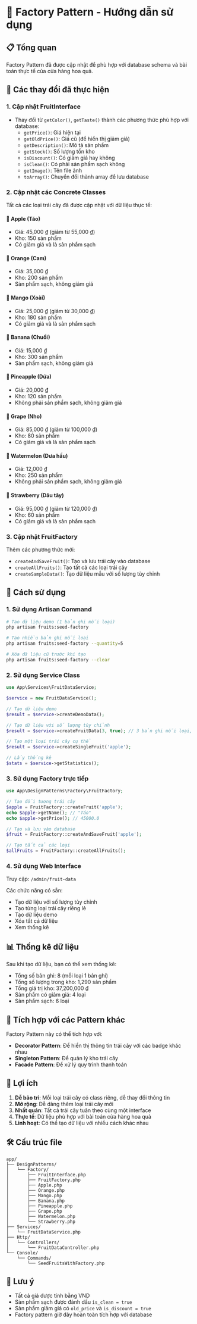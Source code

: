 # 🌱 Factory Pattern - Hướng dẫn sử dụng

## 📋 Tổng quan

Factory Pattern đã được cập nhật để phù hợp với database schema và bài toán thực tế của cửa hàng hoa quả.

## 🔧 Các thay đổi đã thực hiện

### 1. **Cập nhật FruitInterface**
- Thay đổi từ `getColor()`, `getTaste()` thành các phương thức phù hợp với database:
  - `getPrice()`: Giá hiện tại
  - `getOldPrice()`: Giá cũ (để hiển thị giảm giá)
  - `getDescription()`: Mô tả sản phẩm
  - `getStock()`: Số lượng tồn kho
  - `isDiscount()`: Có giảm giá hay không
  - `isClean()`: Có phải sản phẩm sạch không
  - `getImage()`: Tên file ảnh
  - `toArray()`: Chuyển đổi thành array để lưu database

### 2. **Cập nhật các Concrete Classes**
Tất cả các loại trái cây đã được cập nhật với dữ liệu thực tế:

#### 🍎 **Apple (Táo)**
- Giá: 45,000 ₫ (giảm từ 55,000 ₫)
- Kho: 150 sản phẩm
- Có giảm giá và là sản phẩm sạch

#### 🍊 **Orange (Cam)**
- Giá: 35,000 ₫
- Kho: 200 sản phẩm
- Sản phẩm sạch, không giảm giá

#### 🥭 **Mango (Xoài)**
- Giá: 25,000 ₫ (giảm từ 30,000 ₫)
- Kho: 180 sản phẩm
- Có giảm giá và là sản phẩm sạch

#### 🍌 **Banana (Chuối)**
- Giá: 15,000 ₫
- Kho: 300 sản phẩm
- Sản phẩm sạch, không giảm giá

#### 🍍 **Pineapple (Dứa)**
- Giá: 20,000 ₫
- Kho: 120 sản phẩm
- Không phải sản phẩm sạch, không giảm giá

#### 🍇 **Grape (Nho)**
- Giá: 85,000 ₫ (giảm từ 100,000 ₫)
- Kho: 80 sản phẩm
- Có giảm giá và là sản phẩm sạch

#### 🍉 **Watermelon (Dưa hấu)**
- Giá: 12,000 ₫
- Kho: 250 sản phẩm
- Không phải sản phẩm sạch, không giảm giá

#### 🍓 **Strawberry (Dâu tây)**
- Giá: 95,000 ₫ (giảm từ 120,000 ₫)
- Kho: 60 sản phẩm
- Có giảm giá và là sản phẩm sạch

### 3. **Cập nhật FruitFactory**
Thêm các phương thức mới:
- `createAndSaveFruit()`: Tạo và lưu trái cây vào database
- `createAllFruits()`: Tạo tất cả các loại trái cây
- `createSampleData()`: Tạo dữ liệu mẫu với số lượng tùy chỉnh

## 🚀 Cách sử dụng

### 1. **Sử dụng Artisan Command**
```bash
# Tạo dữ liệu demo (1 bản ghi mỗi loại)
php artisan fruits:seed-factory

# Tạo nhiều bản ghi mỗi loại
php artisan fruits:seed-factory --quantity=5

# Xóa dữ liệu cũ trước khi tạo
php artisan fruits:seed-factory --clear
```

### 2. **Sử dụng Service Class**
```php
use App\Services\FruitDataService;

$service = new FruitDataService();

// Tạo dữ liệu demo
$result = $service->createDemoData();

// Tạo dữ liệu với số lượng tùy chỉnh
$result = $service->createFruitData(3, true); // 3 bản ghi mỗi loại, xóa dữ liệu cũ

// Tạo một loại trái cây cụ thể
$result = $service->createSingleFruit('apple');

// Lấy thống kê
$stats = $service->getStatistics();
```

### 3. **Sử dụng Factory trực tiếp**
```php
use App\DesignPatterns\Factory\FruitFactory;

// Tạo đối tượng trái cây
$apple = FruitFactory::createFruit('apple');
echo $apple->getName(); // "Táo"
echo $apple->getPrice(); // 45000.0

// Tạo và lưu vào database
$fruit = FruitFactory::createAndSaveFruit('apple');

// Tạo tất cả các loại
$allFruits = FruitFactory::createAllFruits();
```

### 4. **Sử dụng Web Interface**
Truy cập: `/admin/fruit-data`

Các chức năng có sẵn:
- Tạo dữ liệu với số lượng tùy chỉnh
- Tạo từng loại trái cây riêng lẻ
- Tạo dữ liệu demo
- Xóa tất cả dữ liệu
- Xem thống kê

## 📊 Thống kê dữ liệu

Sau khi tạo dữ liệu, bạn có thể xem thống kê:
- Tổng số bản ghi: 8 (mỗi loại 1 bản ghi)
- Tổng số lượng trong kho: 1,290 sản phẩm
- Tổng giá trị kho: 37,200,000 ₫
- Sản phẩm có giảm giá: 4 loại
- Sản phẩm sạch: 6 loại

## 🔗 Tích hợp với các Pattern khác

Factory Pattern này có thể tích hợp với:
- **Decorator Pattern**: Để hiển thị thông tin trái cây với các badge khác nhau
- **Singleton Pattern**: Để quản lý kho trái cây
- **Facade Pattern**: Để xử lý quy trình thanh toán

## 🎯 Lợi ích

1. **Dễ bảo trì**: Mỗi loại trái cây có class riêng, dễ thay đổi thông tin
2. **Mở rộng**: Dễ dàng thêm loại trái cây mới
3. **Nhất quán**: Tất cả trái cây tuân theo cùng một interface
4. **Thực tế**: Dữ liệu phù hợp với bài toán cửa hàng hoa quả
5. **Linh hoạt**: Có thể tạo dữ liệu với nhiều cách khác nhau

## 🛠️ Cấu trúc file

```
app/
├── DesignPatterns/
│   └── Factory/
│       ├── FruitInterface.php
│       ├── FruitFactory.php
│       ├── Apple.php
│       ├── Orange.php
│       ├── Mango.php
│       ├── Banana.php
│       ├── Pineapple.php
│       ├── Grape.php
│       ├── Watermelon.php
│       └── Strawberry.php
├── Services/
│   └── FruitDataService.php
├── Http/
│   └── Controllers/
│       └── FruitDataController.php
└── Console/
    └── Commands/
        └── SeedFruitsWithFactory.php
```

## 📝 Lưu ý

- Tất cả giá được tính bằng VND
- Sản phẩm sạch được đánh dấu `is_clean = true`
- Sản phẩm giảm giá có `old_price` và `is_discount = true`
- Factory pattern giờ đây hoàn toàn tích hợp với database 
